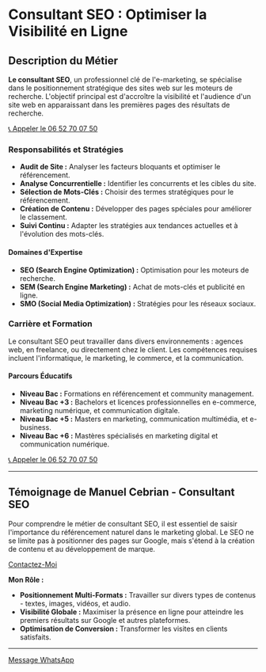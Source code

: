# Consultant SEO : Optimiser la Visibilité en Ligne

## Description du Métier

**Le consultant SEO**, un professionnel clé de l'e-marketing, se spécialise dans le positionnement stratégique des sites web sur les moteurs de recherche. L'objectif principal est d'accroître la visibilité et l'audience d'un site web en apparaissant dans les premières pages des résultats de recherche.

[📞 Appeler le 06 52 70 07 50](tel:+33652700750)

### Responsabilités et Stratégies

- **Audit de Site :** Analyser les facteurs bloquants et optimiser le référencement.
- **Analyse Concurrentielle :** Identifier les concurrents et les cibles du site.
- **Sélection de Mots-Clés :** Choisir des termes stratégiques pour le référencement.
- **Création de Contenu :** Développer des pages spéciales pour améliorer le classement.
- **Suivi Continu :** Adapter les stratégies aux tendances actuelles et à l'évolution des mots-clés.

#### Domaines d'Expertise

- **SEO (Search Engine Optimization) :** Optimisation pour les moteurs de recherche.
- **SEM (Search Engine Marketing) :** Achat de mots-clés et publicité en ligne.
- **SMO (Social Media Optimization) :** Stratégies pour les réseaux sociaux.

### Carrière et Formation

Le consultant SEO peut travailler dans divers environnements : agences web, en freelance, ou directement chez le client. Les compétences requises incluent l'informatique, le marketing, le commerce, et la communication.

#### Parcours Éducatifs

- **Niveau Bac :** Formations en référencement et community management.
- **Niveau Bac +3 :** Bachelors et licences professionnelles en e-commerce, marketing numérique, et communication digitale.
- **Niveau Bac +5 :** Masters en marketing, communication multimédia, et e-business.
- **Niveau Bac +6 :** Mastères spécialisés en marketing digital et communication numérique.

[📞 Appeler le 06 52 70 07 50](tel:+33652700750)

---

## Témoignage de Manuel Cebrian - Consultant SEO

Pour comprendre le métier de consultant SEO, il est essentiel de saisir l'importance du référencement naturel dans le marketing global. Le SEO ne se limite pas à positionner des pages sur Google, mais s'étend à la création de contenu et au développement de marque.

[Contactez-Moi](https://consultant.net.fr/contact)


**Mon Rôle :**

- **Positionnement Multi-Formats :** Travailler sur divers types de contenus - textes, images, vidéos, et audio.
- **Visibilité Globale :** Maximiser la présence en ligne pour atteindre les premiers résultats sur Google et autres plateformes.
- **Optimisation de Conversion :** Transformer les visites en clients satisfaits.

---

[Message WhatsApp](https://wa.me/33652700750?text=Je%20souhaite%20contacter%20un%20Consultant%20Seo)
